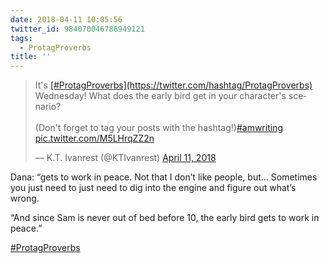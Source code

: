 ```yaml
---
date: 2018-04-11 10:05:56
twitter_id: 984070046786949121
tags:
  - ProtagProverbs
title: ''
---
```


<blockquote class="twitter-tweet"><p lang="en" dir="ltr">It&#39;s <a href="https://twitter.com/hashtag/ProtagProverbs?src=hash&amp;ref_src=twsrc%5Etfw">[#ProtagProverbs](https://twitter.com/hashtag/ProtagProverbs)</a> Wednesday! What does the early bird get in your character&#39;s scenario?<br><br>(Don&#39;t forget to tag your posts with the hashtag!)<a href="https://twitter.com/hashtag/amwriting?src=hash&amp;ref_src=twsrc%5Etfw">#amwriting</a> <a href="https://t.co/M5LHrqZZ2n">pic.twitter.com/M5LHrqZZ2n</a></p>&mdash; K.T. Ivanrest (@KTIvanrest) <a href="https://twitter.com/KTIvanrest/status/984049450447462401?ref_src=twsrc%5Etfw">April 11, 2018</a></blockquote>
<script async src="https://platform.twitter.com/widgets.js" charset="utf-8"></script>

Dana: “gets to work in peace. Not that I don’t like people, but… Sometimes you just need to just need to dig into the engine and figure out what’s wrong.

“And since Sam is never out of bed before 10, the early bird gets to work in peace.”

[#ProtagProverbs](https://twitter.com/hashtag/ProtagProverbs)
